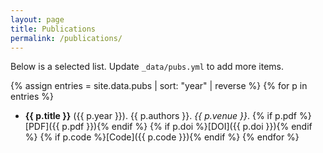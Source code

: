 ```yaml
---
layout: page
title: Publications
permalink: /publications/
---
```


Below is a selected list. Update `_data/pubs.yml` to add more items.

{% assign entries = site.data.pubs | sort: "year" | reverse %}
{% for p in entries %}
- **{{ p.title }}** ({{ p.year }}). {{ p.authors }}. _{{ p.venue }}_. 
  {% if p.pdf %}[<span class="badge">PDF</span>]({{ p.pdf }}){% endif %}
  {% if p.doi %}[<span class="badge">DOI</span>]({{ p.doi }}){% endif %}
  {% if p.code %}[<span class="badge">Code</span>]({{ p.code }}){% endif %}
{% endfor %}
